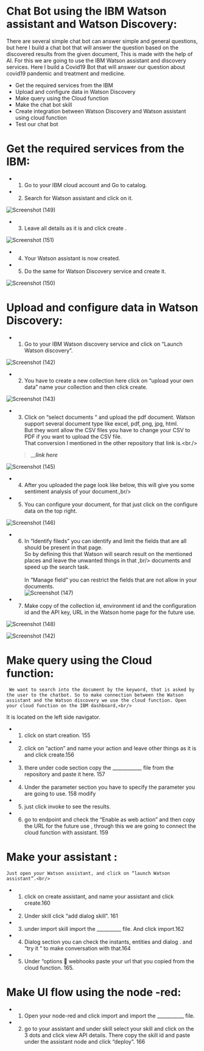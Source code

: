 # Chat Bot using the IBM Watson assistant and Watson Discovery:
There are several simple chat bot can answer simple and general questions, but here I 
build a chat bot that will answer the question based on the discovered results from the given document,
This is made with the help of AI. For this we are going to use the IBM Watson assistant and discovery services. Here I build a Covid19 Bot that will
answer our question about covid19 pandemic and treatment and medicine.<br/>

-	Get the required services from the IBM
-	Upload and configure data in Watson Discovery
-	Make query using the Cloud function
-	Make the chat bot skill
-	Create integration between Watson Discovery and Watson assistant using cloud function
-	Test our chat bot  

# Get the required services from the IBM:<br/>

- 1)	Go to your IBM cloud account and Go to catalog.
- 2)	Search for Watson assistant and click on it.

![Screenshot (149)](https://user-images.githubusercontent.com/51699297/86823037-f9224480-c0a9-11ea-9b9a-304a903f39cb.png)
- 3)	Leave all details as it is and click create .

![Screenshot (151)](https://user-images.githubusercontent.com/51699297/86823066-02131600-c0aa-11ea-9255-52aac896acbf.png)

- 4)	Your Watson assistant is now created.
- 5)	Do the same for Watson Discovery service and create it.

![Screenshot (150)](https://user-images.githubusercontent.com/51699297/86823043-fb849e80-c0a9-11ea-9739-146b57a8a6fe.png)

# Upload and configure data in Watson Discovery:

- 1)	Go to your IBM Watson discovery service and click on “Launch Watson discovery”.<br/>

![Screenshot (142)](https://user-images.githubusercontent.com/51699297/86822949-e0199380-c0a9-11ea-926b-5db43154ce5f.png)

- 2)	You have to create a new collection here click on “upload your own data” name your collection and then click create.<br/> 

![Screenshot (143)](https://user-images.githubusercontent.com/51699297/86822959-e445b100-c0a9-11ea-91f1-b9d75c219a6f.png)

- 3)	Click on “select documents “ and upload the pdf document. Watson support several document type like excel, pdf, png, jpg, html.<br/>
  But they wont allow the CSV files you have to change your CSV to PDF if you want to upload the CSV file.<br/>
  That conversion I mentioned in the other repository that link is.<br./>
  >  _________________link here_______________ <br/>
  
 ![Screenshot (145)](https://user-images.githubusercontent.com/51699297/86822981-eb6cbf00-c0a9-11ea-90f3-824d623b1e70.png)
 
- 4)	After you uploaded the page look like below, this will give you some sentiment analysis of your document.,br/>
- 5)	You can configure your document, for that just click on the configure data on the top right.

![Screenshot (146)](https://user-images.githubusercontent.com/51699297/86822987-ed368280-c0a9-11ea-9802-3ab378d625ff.png)

- 6)	In “Identify fileds” you can  identify and limit the fields that are all should be present in that page.<br/>
    So  by defining this that Watson will search result on the mentioned places and leave the unwanted things in that ,br/>
      documents and speed up the search task.<br/>      
      In “Manage field” you can restrict the fields that are not allow in your documents.<br/>
![Screenshot (147)](https://user-images.githubusercontent.com/51699297/86823003-f1fb3680-c0a9-11ea-8684-2db077c8ce2b.png)
- 7) Make copy of the collection id, environment id and the configuration id and the API key, URL in the Watson home page for the future use.<br/>

![Screenshot (148)](https://user-images.githubusercontent.com/51699297/86824395-b8c3c600-c0ab-11ea-988e-1fb5f68d6bab.png)

![Screenshot (142)](https://user-images.githubusercontent.com/51699297/86822949-e0199380-c0a9-11ea-926b-5db43154ce5f.png)

# Make query using the Cloud function:
	 We want to search into the document by the keyword, that is asked by the user to the chatbot. So to make connection between the Watson assistant and the Watson discovery we use the cloud function. Open your cloud function on the IBM dashboard,<br/>
It is located on the left side navigator.
-	1) click on start creation. 155
-	2) click on “action” and name your action and leave other things as it is and click create.156
-	3) there under code section copy the ____________ file from the repository and paste it here. 157
-	4) Under the parameter section you have to specify the parameter you are going to use. 158 modify
-	5) just click invoke to see the results.
-	6) go to endpoint and check the “Enable as web action” and then copy the URL for the future use , through this we are going to connect the cloud function with assistant. 159

# Make your assistant :
	Just open your Watson assistant, and click on “launch Watson assistant”.<br/>
-	1) click on create assistant, and name your assistant and click create.160
-	2) Under skill click “add dialog skill”. 161
-	3) under import skill import the __________  file. And click import.162
-	4) Dialog section you can check the instants, entities and dialog . and “try it “ to make conversation with that.164
-	5) Under “options  webhooks paste your url that you copied from the cloud function. 165.
# Make UI flow using the node -red:
-	1) Open your node-red and click import and import the ___________ file.
-	2) go to your assistant and under skill select your skill and click on the 3 dots and click view API details. There copy the skill id and paste under the assistant node and click “deploy”. 166

